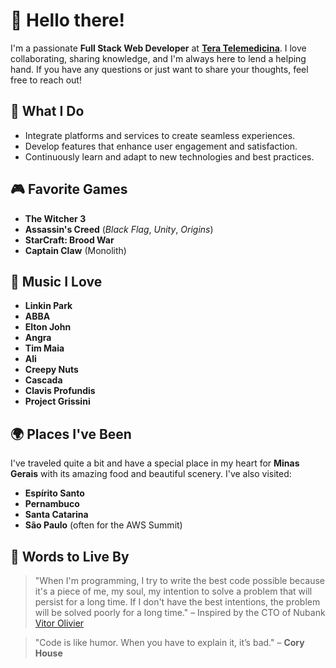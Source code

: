 # 👋 Hello there!

I'm a passionate **Full Stack Web Developer** at [**Tera Telemedicina**](https://teratelemedicina.com.br/). I love collaborating, sharing knowledge, and I'm always here to lend a helping hand. If you have any questions or just want to share your thoughts, feel free to reach out!

## 🌟 What I Do

- Integrate platforms and services to create seamless experiences.
- Develop features that enhance user engagement and satisfaction.
- Continuously learn and adapt to new technologies and best practices.

## 🎮 Favorite Games

- **The Witcher 3**
- **Assassin's Creed** (_Black Flag_, _Unity_, _Origins_)
- **StarCraft: Brood War**
- **Captain Claw** (Monolith)

## 🎵 Music I Love

- **Linkin Park**
- **ABBA**
- **Elton John**
- **Angra**
- **Tim Maia**
- **Ali**
- **Creepy Nuts**
- **Cascada**
- **Clavis Profundis**
- **Project Grissini**

## 🌍 Places I've Been

I've traveled quite a bit and have a special place in my heart for **Minas Gerais** with its amazing food and beautiful scenery. I've also visited:

- **Espírito Santo**
- **Pernambuco**
- **Santa Catarina**
- **São Paulo** (often for the AWS Summit)

## 📜 Words to Live By

> "When I'm programming, I try to write the best code possible because it's a piece of me, my soul, my intention to solve a problem that will persist for a long time. If I don't have the best intentions, the problem will be solved poorly for a long time." – Inspired by the CTO of Nubank [Vitor Olivier](https://www.linkedin.com/in/vitor-olivier)

> "Code is like humor. When you have to explain it, it’s bad." – **Cory House**
